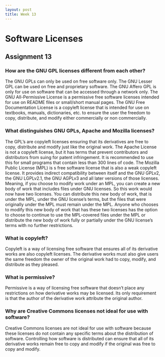 ```yaml
---
layout: post
title: Week 13
---
```


# Software Licenses
## Assignment 13

### How are the GNU GPL licenses different from each other?
The GNU GPLs can only be used on free software only. The GNU Lesser GPL can be used on free and proprietary software. The GNU Affero GPL is only for use on software that can be accessed through a network only. The GNU All-Permissive License is a permissive free software licenses intended for use on README files or small/short manual pages. The GNU Free Documentation License is a copyleft license that is intended for use on textbooks, manuals, dictionaries, etc. to ensure the user the freedom to copy, distribute, and modify either commercially or non commercially. 

### What distinguishes GNU GPLs, Apache and Mozilla licenses?
The GPL’s are copyleft licenses ensuring that its derivatives are free to copy, distribute and modify just like the original work. The Apache License is not a copyleft license, but it has terms that prevent contributors and distributors from suing for patent infringement. It is recommended to use this for small programs that contain less than 300 lines of code. The Mozilla Public License (MPL) is s free software license that is also a weak copyleft license. It provides indirect compatibility between itself and the GNU GPLv2, the GNU LGPLv2.1, the GNU AGPLv3 and all later versions of those licenses. Meaning, if you choose to modify work under an MPL, you can create a new body of work that includes files under GNU licenses. So this work would now have two licenses. You can distribute this new body of work, that is under the MPL, under the GNU license’s terms, but the files that were originally under the MPL must remain under the MPL. Anyone who chooses to modify this new body of work that has these two licenses has the option to choose to continue to use the MPL-covered files under the MPL or distribute the new body of work fully or partially under the GNU license’s terms with no further restrictions. 

### What is copyleft?
Copyleft is a way of licensing free software that ensures all of its derivative works are also copyleft licenses. The derivative works must also give users the same freedom the owner of the original work had to copy, modify, and distribute as they pleased. 

### What is permissive?
Permissive is a way of licensing free software that doesn’t place any restrictions on how derivative works may be licensed. Its only requirement is that the author of the derivative work attribute the original author.

### Why are Creative Commons licenses not ideal for use with software?
Creative Commons licenses are not ideal for use with software because these licenses do not contain any specific terms about the distribution of software. Controlling how software is distributed can ensure that all of its derivative works remain free to copy and modify if the original was free to copy and modify. 

